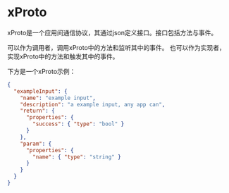 # xProto

xProto是一个应用间通信协议，其通过json定义接口。接口包括方法与事件。

可以作为调用者，调用xProto中的方法和监听其中的事件。
也可以作为实现者，实现xProto中的方法和触发其中的事件。

下方是一个xProto示例：

```json
{
  "exampleInput": {
    "name": "example input",
    "description": "a example input, any app can",
    "return": {
      "properties": {
        "success": { "type": "bool" }
      }
    },
    "param": {
      "properties": {
        "name": { "type": "string" }
      }
    }
  }
}
```
